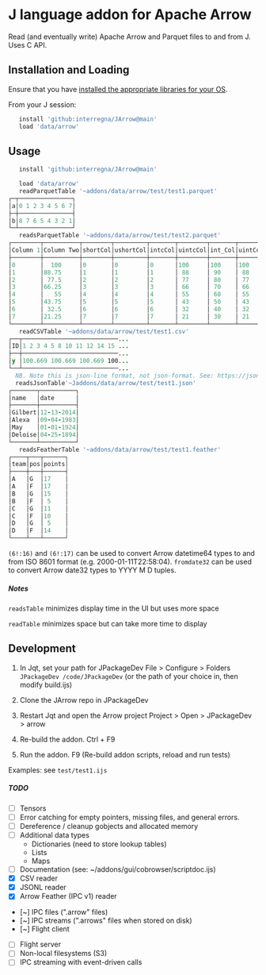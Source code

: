# J language addon for Apache Arrow
Read (and eventually write) Apache Arrow and Parquet files to and from J.
Uses C API.
## Installation and Loading
Ensure that you have [installed the appropriate libraries for your OS](https://arrow.apache.org/install/).

From your J session:
```j
   install 'github:interregna/JArrow@main'
   load 'data/arrow'
```

## Usage
```j
   install 'github:interregna/JArrow@main'

   load 'data/arrow'
   readParquetTable '~addons/data/arrow/test/test1.parquet'
┌─┬───────────────┐
│a│0 1 2 3 4 5 6 7│
├─┼───────────────┤
│b│8 7 6 5 4 3 2 1│
└─┴───────────────┘
   readsParquetTable '~addons/data/arrow/test/test2.parquet'
┌────────┬──────────┬────────┬─────────┬───────┬────────┬───────┬───────┬────────┬────────┬────────┬──────────┬──────────┬───────────┬────────────┬─────────┬─────────┬───────┬───────────────┐
│Column 1│Column Two│shortCol│ushortCol│intcCol│uintcCol│int_Col│uintCol│int16Col│int32Col│int64Col│float32Col│float64Col│longlongCol│ulonglongCol│DoubleCol│StringCol│boolCol│datetime64Col  │
├────────┼──────────┼────────┼─────────┼───────┼────────┼───────┼───────┼────────┼────────┼────────┼──────────┼──────────┼───────────┼────────────┼─────────┼─────────┼───────┼───────────────┤
│0       │  100     │0       │0        │0      │100     │100    │100    │300     │500     │100     │   600    │   700    │100        │100         │  100    │This     │1      │946684800000000│
│1       │88.75     │1       │1        │1      │ 88     │ 90    │ 88    │263     │443     │ 88     │531.25    │613.75    │ 88        │ 88         │88.75    │ is      │0      │946771200000000│
│2       │ 77.5     │2       │2        │2      │ 77     │ 80    │ 77    │227     │387     │ 77     │ 462.5    │ 527.5    │ 77        │ 77         │ 77.5    │all      │0      │946857600000000│
│3       │66.25     │3       │3        │3      │ 66     │ 70    │ 66    │191     │331     │ 66     │393.75    │441.25    │ 66        │ 66         │66.25    │ valid   │0      │946944000000000│
│4       │   55     │4       │4        │4      │ 55     │ 60    │ 55    │155     │275     │ 55     │   325    │   355    │ 55        │ 55         │   55    │text     │1      │947030400000000│
│5       │43.75     │5       │5        │5      │ 43     │ 50    │ 43    │118     │218     │ 43     │256.25    │268.75    │ 43        │ 43         │43.75    │         │0      │947116800000000│
│6       │ 32.5     │6       │6        │6      │ 32     │ 40    │ 32    │ 82     │162     │ 32     │ 187.5    │ 182.5    │ 32        │ 32         │ 32.5    │data.    │0      │947203200000000│
│7       │21.25     │7       │7        │7      │ 21     │ 30    │ 21    │ 46     │106     │ 21     │118.75    │ 96.25    │ 21        │ 21         │21.25    │         │0      │947289600000000│
└────────┴──────────┴────────┴─────────┴───────┴────────┴───────┴───────┴────────┴────────┴────────┴──────────┴──────────┴───────────┴────────────┴─────────┴─────────┴───────┴───────────────┘
   readCSVTable '~addons/data/arrow/test/test1.csv'
┌──┬───────────────────────────...
│ID│1 2 3 4 5 8 10 11 12 14 15 ...
├──┼───────────────────────────...
│y │100.669 100.669 100.669 100...
└──┴───────────────────────────...
  NB. Note this is json-line format, not json-format. See: https://jsonlines.org
  readsJsonTable'~Jaddons/data/arrow/test/test1.json'
┌───────┬──────────┐
│name   │date      │
├───────┼──────────┤
│Gilbert│12-13-2014│
│Alexa  │09-04-1983│
│May    │01-01-1924│
│Deloise│04-25-1894│
└───────┴──────────┘
   readsFeatherTable '~addons/data/arrow/test/test1.feather'
┌────┬───┬──────┐
│team│pos│points│
├────┼───┼──────┤
│A   │G  │17    │
│A   │F  │17    │
│B   │G  │15    │
│B   │F  │ 5    │
│C   │G  │11    │
│C   │F  │10    │
│D   │G  │ 5    │
│D   │F  │14    │
└────┴───┴──────┘
```
`(6!:16)` and `(6!:17)` can be used to convert Arrow datetime64 types to and from ISO 8601 format (e.g. 2000-01-11T22:58:04).
`fromdate32` can be used to convert Arrow date32 types to YYYY M D tuples.


##### Notes


`readsTable` minimizes display time in the UI but uses more space

`readTable`  minimizes space but can take more time to display


## Development
1) In Jqt, set your path for JPackageDev
   File > Configure > Folders
   `JPackageDev /code/JPackageDev`
   (or the path of your choice in, then modify build.ijs)

2) Clone the JArrow repo in JPackageDev

3) Restart Jqt and open the Arrow project
   Project > Open > JPackageDev > arrow

4) Re-build the addon.
   Ctrl + F9

5) Run the addon.
   F9 (Re-build addon scripts, reload and run tests)

Examples:
see `test/test1.ijs`

##### TODO

* [ ] Tensors
* [ ] Error catching for empty pointers, missing files, and general errors.
* [ ] Dereference / cleanup gobjects and allocated memory
* [ ] Additional data types
	- Dictionaries (need to store lookup tables)
	- Lists
	- Maps
* [ ] Documentation (see: ~/addons/gui/cobrowser/scriptdoc.ijs)
* [x] CSV reader
* [x] JSONL reader
* [x] Arrow Feather (IPC v1) reader
* [~] IPC files (".arrow" files)
* [~] IPC streams (".arrows" files when stored on disk)
* [~] Flight client 
* [ ] Flight server
* [ ] Non-local filesystems (S3)
* [ ] IPC streaming with event-driven calls

